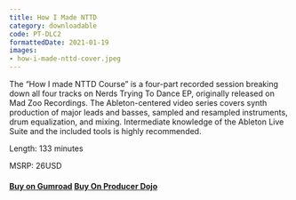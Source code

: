 ```yaml
---
title: How I Made NTTD
category: downloadable
code: PT-DLC2
formattedDate: 2021-01-19
images:
- how-i-made-nttd-cover.jpeg
---
```


The “How I made NTTD Course” is a four-part recorded session breaking down all four tracks on Nerds Trying To Dance EP, originally released on Mad Zoo Recordings. The Ableton-centered video series covers synth production of major leads and basses, sampled and resampled instruments, drum equalization, and mixing. Intermediate knowledge of the Ableton Live Suite and the included tools is highly recommended.

Length: 133 minutes

MSRP: 26USD

#### [Buy on Gumroad](https://pedestriantactics.gumroad.com/l/pt-dlc2) [Buy On Producer Dojo](https://producerdj.com/product/how-i-made-nttd-course/)